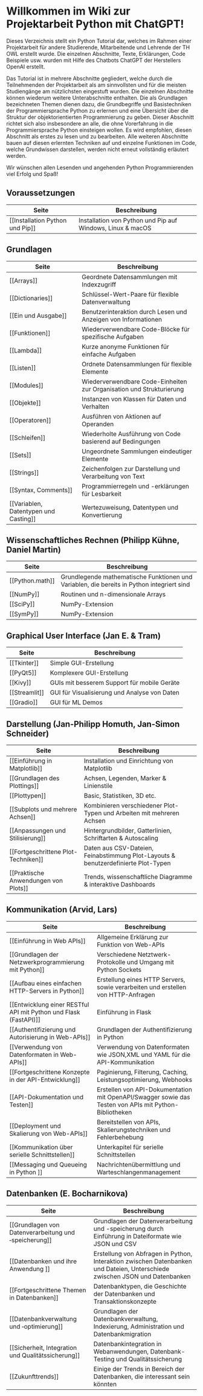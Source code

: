 # Willkommen im Wiki zur Projektarbeit Python mit ChatGPT!

Dieses Verzeichnis stellt ein Python Tutorial dar, welches im Rahmen einer Projektarbeit für andere Studierende, Mitarbeitende und Lehrende der TH OWL erstellt wurde. Die einzelnen Abschnitte, Texte, Erklärungen, Code Beispiele usw. wurden mit Hilfe des Chatbots ChatGPT der Herstellers OpenAI erstellt.

Das Tutorial ist in mehrere Abschnitte gegliedert, welche durch die Teilnehmenden der Projektarbeit als am sinnvollsten und für die meisten Studiengänge am nützlichsten eingestuft wurden. Die einzelnen Abschnitte können wiederum weitere Unterabschnitte enthalten. Die als Grundlagen bezeichneten Themen dienen dazu, die Grundbegriffe und Basistechniken der Programmiersprache Python zu erlernen und eine Übersicht über die Struktur der objektorientierten Programmierung zu geben. Dieser Abschnitt richtet sich also insbesondere an alle, die ohne Vorerfahrung in die Programmiersprache Python einsteigen wollen. Es wird empfohlen, diesen Abschnitt als erstes zu lesen und zu bearbeiten. Alle weiteren Abschnitte bauen auf diesen erlernten Techniken auf und einzelne Funktionen im Code, welche Grundwissen darstellen, werden nicht erneut vollständig erläutert werden. 

Wir wünschen allen Lesenden und angehenden Python Programmierenden viel Erfolg und Spaß!
## Voraussetzungen
| Seite | Beschreibung |
| ----------- | ----------- |
| [[Installation Python und Pip]] | Installation von Python und Pip auf Windows, Linux & macOS |

## Grundlagen
| Seite | Beschreibung |
| ----------- | ----------- |
| [[Arrays]] | Geordnete Datensammlungen mit Indexzugriff |
| [[Dictionaries]] | Schlüssel-Wert-Paare für flexible Datenverwaltung |
| [[Ein und Ausgabe]] | Benutzerinteraktion durch Lesen und Anzeigen von Informationen |
| [[Funktionen]] | Wiederverwendbare Code-Blöcke für spezifische Aufgaben |
| [[Lambda]] | Kurze anonyme Funktionen für einfache Aufgaben |
| [[Listen]] | Ordnete Datensammlungen für flexible Elemente |
| [[Modules]] | Wiederverwendbare Code-Einheiten zur Organisation und Strukturierung |
| [[Objekte]] | Instanzen von Klassen für Daten und Verhalten |
| [[Operatoren]] |Ausführen von Aktionen auf Operanden |
| [[Schleifen]] | Wiederholte Ausführung von Code basierend auf Bedingungen |
| [[Sets]] | Ungeordnete Sammlungen eindeutiger Elemente |
| [[Strings]] | Zeichenfolgen zur Darstellung und Verarbeitung von Text |
| [[Syntax, Comments]] | Programmierregeln und -erklärungen für Lesbarkeit |
| [[Variablen, Datentypen und Casting]] | Wertezuweisung, Datentypen und Konvertierung |

## Wissenschaftliches Rechnen (Philipp Kühne, Daniel Martin)
| Seite | Beschreibung |
| ----------- | ----------- |
| [[Python.math]] | Grundlegende mathematische Funktionen und Variablen, die bereits in Python integriert sind|
| [[NumPy]] | Routinen und n-dimensionale Arrays|
| [[SciPy]] | NumPy-Extension|
| [[SymPy]] | NumPy-Extension |


## Graphical User Interface (Jan E. & Tram)
| Seite | Beschreibung |
| ----------- | ----------- |
| [[Tkinter]] | Simple GUI-Erstellung |
| [[PyQt5]] | Komplexere GUI-Erstellung |
| [[Kivy]] | GUIs mit besserem Support für mobile Geräte |
| [[Streamlit]] | GUI für Visualisierung und Analyse von Daten |
| [[Gradio]] | GUI für ML Demos |

## Darstellung (Jan-Philipp Homuth, Jan-Simon Schneider)
| Seite | Beschreibung |
| ----------- | ----------- |
| [[Einführung in Matplotlib]] | Installation und Einrichtung von Matplotlib |
| [[Grundlagen des Plottings]] | Achsen, Legenden, Marker & Linienstile |
| [[Plottypen]] | Basic, Statistiken, 3D etc. |
| [[Subplots und mehrere Achsen]] | Kombinieren verschiedener Plot-Typen und Arbeiten mit mehreren Achsen |
| [[Anpassungen und Stilisierung]] | Hintergrundbilder, Gatterlinien, Schriftarten & Autoscaling |
| [[Fortgeschrittene Plot-Techniken]] | Daten aus CSV-Dateien, Feinabstimmung Plot-Layouts & benutzerdefinierte Plot-Typen |
| [[Praktische Anwendungen von Plots]] | Trends, wissenschaftliche Diagramme & interaktive Dashboards |

## Kommunikation (Arvid, Lars)
| Seite | Beschreibung |
| ----------- | ----------- |
| [[Einführung in Web APIs]] | Allgemeine Erklärung zur Funktion von Web-APIs |
| [[Grundlagen der Netzwerkprogrammierung mit Python]] | Verschiedene Netztwerk-Protokolle und Umgang mit Python Sockets |
| [[Aufbau eines einfachen HTTP-Servers in Python]] | Erstellung eines HTTP Servers, sowie verarbeiten und erstellen von HTTP-Anfragen |
| [[Entwicklung einer RESTful API mit Python und Flask (FastAPI)]] | Einführung in Flask |
| [[Authentifizierung und Autorisierung in Web-APIs]] | Grundlagen der Authentifizierung in Python |
| [[Verwendung von Datenformaten in Web-APIs]] | Verwendung von Datenformaten wie JSON,XML und YAML für die API-Kommunikation |
| [[Fortgeschrittene Konzepte in der API-Entwicklung]] | Paginierung, Filterung, Caching, Leistungsoptimierung, Webhooks |
| [[API-Dokumentation und Testen]] | Erstellen von API-Dokumentation mit OpenAPI/Swagger sowie das Testen von APIs mit Python-Bibliotheken |
| [[Deployment und Skalierung von Web-APIs]] | Bereitstellen von APIs, Skalierungstechniken und Fehlerbehebung |
| [[Kommunikation über serielle Schnittstellen]] | Unterkapitel für serielle Schnittstellen |
| [[Messaging und Queueing in Python ]] | Nachrichtenübermittlung und Warteschlangenmanagement |


## Datenbanken (E. Bocharnikova)

| Seite | Beschreibung |
| ----------- | ----------- |
| [[Grundlagen von Datenverarbeitung und ‐speicherung]] | Grundlagen der Datenverarbeitung und -speicherung durch Einführung in Dateiformate wie JSON und CSV |
| [[Datenbanken und ihre Anwendung ]] | Erstellung von Abfragen in Python,  Interaktion zwischen Datenbanken und Dateien, Unterschiede zwischen JSON und Datenbanken |
| [[Fortgeschrittene Themen in Datenbanken]] | Datenbanktypen, die Geschichte der Datenbanken und Transaktionskonzepte|
| [[Datenbankverwaltung und ‐optimierung]] | Grundlagen der Datenbankverwaltung, Indexierung, Administration und Datenbankmigration|
| [[Sicherheit, Integration und Qualitätssicherung]] |  Datenbankintegration in Webanwendungen, Datenbank-Testing und Qualitätssicherung  |
| [[Zukunfttrends]] |  Einige der Trends in Bereich der Datenbanken, die interessant sein könnten  |

